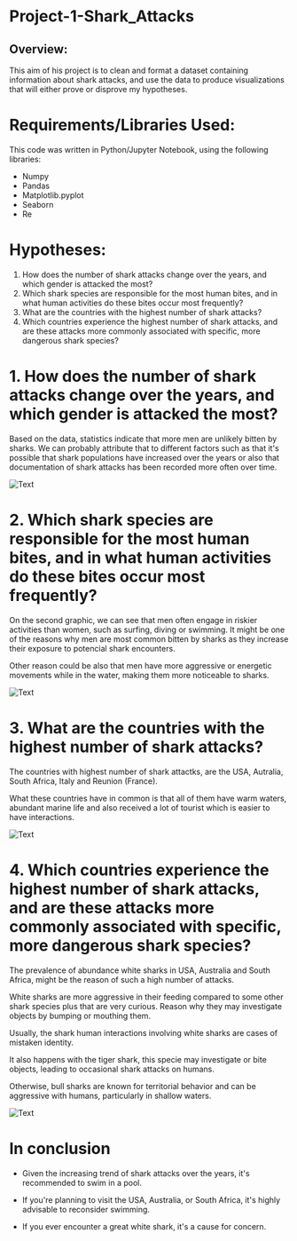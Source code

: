 # Project-1-Shark_Attacks

## Overview:

This aim of his project is to clean and format a dataset containing information about shark attacks, and use the data to produce visualizations that will either prove or disprove my hypotheses.

# Requirements/Libraries Used:

This code was written in Python/Jupyter Notebook, using the following libraries:

- Numpy
- Pandas
- Matplotlib.pyplot
- Seaborn
- Re 


# Hypotheses:

1. How does the number of shark attacks change over the years, and which gender is attacked the most?
2. Which shark species are responsible for the most human bites, and in what human activities do these bites occur most frequently?
3. What are the countries with the highest number of shark attacks?
4. Which countries experience the highest number of shark attacks, and are these attacks more commonly associated with specific, more dangerous shark species?

# 1. How does the number of shark attacks change over the years, and which gender is attacked the most?

Based on the data, statistics indicate that more men are unlikely bitten by sharks. We can probably attribute that to different factors such as that it's possible that shark populations have increased over the years or also that documentation of shark attacks has been recorded more often over time.

![Text](https://github.com/Estherkii/project1-shark_attacks/blob/main/images/number_of_attacks_yearandsex.png?raw=true)

# 2. Which shark species are responsible for the most human bites, and in what human activities do these bites occur most frequently?

On the second graphic, we can see that men often engage in riskier activities than women, such as surfing, diving or swimming. It might be one of the reasons why men are most common bitten by sharks as they increase their exposure to potencial shark encounters.

Other reason could be also that men have more aggressive or energetic movements while in the water, making them more noticeable to sharks.

![Text](https://github.com/Estherkii/project1-shark_attacks/blob/main/images/activities_gender.png?raw=true)

# 3. What are the countries with the highest number of shark attacks?

The countries with highest number of shark attactks, are the USA, Autralia, South Africa, Italy and Reunion (France). 

What these countries have in common is that all of them have warm waters, abundant marine life and also received a lot of tourist which is easier to have interactions.

![Text](https://github.com/Estherkii/project1-shark_attacks/blob/main/images/top_5_countries.png?raw=true) 

# 4. Which countries experience the highest number of shark attacks, and are these attacks more commonly associated with specific, more dangerous shark species?

The prevalence of abundance white sharks in USA, Australia and South Africa, might be the reason of such a high number of attacks.

White sharks are more aggressive in their feeding compared to some other shark species plus that are very curious. Reason why they may investigate objects by bumping or mouthing them.

Usually, the shark human interactions involving white sharks are cases of mistaken identity.

It also happens with the tiger shark, this specie may investigate or bite objects, leading to occasional shark attacks on humans.

Otherwise, bull sharks are known for territorial behavior and can be aggressive with humans, particularly in shallow waters. 

![Text](https://github.com/Estherkii/project1-shark_attacks/blob/main/images/top_3_countries_attacks_species.png?raw=true)

# In conclusion

* Given the increasing trend of shark attacks over the years, it's recommended to swim in a pool.

* If you're planning to visit the USA, Australia, or South Africa, it's highly advisable to reconsider swimming.

* If you ever encounter a great white shark, it's a cause for concern.
